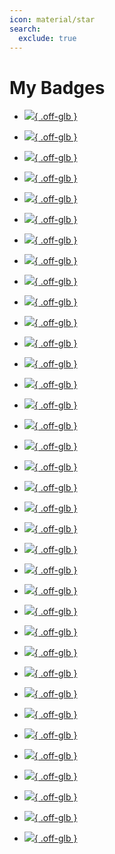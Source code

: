 ```yaml
---
icon: material/star
search:
  exclude: true
---
```


# My Badges

<div class="grid cards" markdown id="wrapper-grid-template-columns-small">

* [![](assets/images/badges/0a5e8460-5fab-11ee-aac4-bea50ffe6cb4.png){ .off-glb }](https://academy.hackthebox.com/achievement/badge/0a5e8460-5fab-11ee-aac4-bea50ffe6cb4)

* [![](assets/images/badges/0bcb28ff-65ea-11ee-aac4-bea50ffe6cb4.png){ .off-glb }](https://academy.hackthebox.com/achievement/badge/0bcb28ff-65ea-11ee-aac4-bea50ffe6cb4)

* [![](assets/images/badges/1b59a85f-45ce-11ee-acfc-bea50ffe6cb4.png){ .off-glb }](https://academy.hackthebox.com/achievement/badge/1b59a85f-45ce-11ee-acfc-bea50ffe6cb4)

* [![](assets/images/badges/2087433b-4ff3-11ee-acfc-bea50ffe6cb4.png){ .off-glb }](https://academy.hackthebox.com/achievement/badge/2087433b-4ff3-11ee-acfc-bea50ffe6cb4)

* [![](assets/images/badges/23e452cc-da13-11ee-891c-bea50ffe6cb4.png){ .off-glb }](https://academy.hackthebox.com/achievement/badge/23e452cc-da13-11ee-891c-bea50ffe6cb4)

* [![](assets/images/badges/256ac56a-dbb4-11ee-b18d-bea50ffe6cb4.png){ .off-glb }](https://academy.hackthebox.com/achievement/badge/256ac56a-dbb4-11ee-b18d-bea50ffe6cb4)

* [![](assets/images/badges/2776302c-d93a-11ee-891c-bea50ffe6cb4.png){ .off-glb }](https://academy.hackthebox.com/achievement/badge/2776302c-d93a-11ee-891c-bea50ffe6cb4)

* [![](assets/images/badges/2bd3fa0e-70c4-11ee-b5a6-bea50ffe6cb4.png){ .off-glb }](https://academy.hackthebox.com/achievement/badge/2bd3fa0e-70c4-11ee-b5a6-bea50ffe6cb4)

* [![](assets/images/badges/2bd573c7-70c4-11ee-b5a6-bea50ffe6cb4.png){ .off-glb }](https://academy.hackthebox.com/achievement/badge/2bd573c7-70c4-11ee-b5a6-bea50ffe6cb4)

* [![](assets/images/badges/30970e1e-d6ff-11ee-891c-bea50ffe6cb4.png){ .off-glb }](https://academy.hackthebox.com/achievement/badge/30970e1e-d6ff-11ee-891c-bea50ffe6cb4)

* [![](assets/images/badges/309961f2-d6ff-11ee-891c-bea50ffe6cb4.png){ .off-glb }](https://academy.hackthebox.com/achievement/badge/309961f2-d6ff-11ee-891c-bea50ffe6cb4)

* [![](assets/images/badges/47bec975-afbc-11ee-bfb6-bea50ffe6cb4.png){ .off-glb }](https://academy.hackthebox.com/achievement/badge/47bec975-afbc-11ee-bfb6-bea50ffe6cb4)

* [![](assets/images/badges/54d0d164-9f5f-11ee-bfb6-bea50ffe6cb4.png){ .off-glb }](https://academy.hackthebox.com/achievement/badge/54d0d164-9f5f-11ee-bfb6-bea50ffe6cb4)

* [![](assets/images/badges/555aea21-47db-11ee-acfc-bea50ffe6cb4.png){ .off-glb }](https://academy.hackthebox.com/achievement/badge/555aea21-47db-11ee-acfc-bea50ffe6cb4)

* [![](assets/images/badges/58d7ad4b-99af-11ee-bfb6-bea50ffe6cb4.png){ .off-glb }](https://academy.hackthebox.com/achievement/badge/58d7ad4b-99af-11ee-bfb6-bea50ffe6cb4)

* [![](assets/images/badges/5eaaed83-6380-11ee-aac4-bea50ffe6cb4.png){ .off-glb }](https://academy.hackthebox.com/achievement/badge/5eaaed83-6380-11ee-aac4-bea50ffe6cb4)

* [![](assets/images/badges/5f4422d5-7003-11ee-aac4-bea50ffe6cb4.png){ .off-glb }](https://academy.hackthebox.com/achievement/badge/5f4422d5-7003-11ee-aac4-bea50ffe6cb4)

* [![](assets/images/badges/64bcfa5b-6e62-11ee-aac4-bea50ffe6cb4.png){ .off-glb }](https://academy.hackthebox.com/achievement/badge/64bcfa5b-6e62-11ee-aac4-bea50ffe6cb4)

* [![](assets/images/badges/6d5c8743-914d-11ee-bfb6-bea50ffe6cb4.png){ .off-glb }](https://academy.hackthebox.com/achievement/badge/6d5c8743-914d-11ee-bfb6-bea50ffe6cb4)

* [![](assets/images/badges/74b15d1a-cefb-11ee-891c-bea50ffe6cb4.png){ .off-glb }](https://academy.hackthebox.com/achievement/badge/74b15d1a-cefb-11ee-891c-bea50ffe6cb4)

* [![](assets/images/badges/74bbc7c5-cefb-11ee-891c-bea50ffe6cb4.png){ .off-glb }](https://academy.hackthebox.com/achievement/badge/74bbc7c5-cefb-11ee-891c-bea50ffe6cb4)

* [![](assets/images/badges/7ae0b826-62dc-11ee-aac4-bea50ffe6cb4.png){ .off-glb }](https://academy.hackthebox.com/achievement/badge/7ae0b826-62dc-11ee-aac4-bea50ffe6cb4)

* [![](assets/images/badges/8e8d0e0c-d964-11ee-891c-bea50ffe6cb4.png){ .off-glb }](https://academy.hackthebox.com/achievement/badge/8e8d0e0c-d964-11ee-891c-bea50ffe6cb4)

* [![](assets/images/badges/990a5618-8fb4-11ee-bfb6-bea50ffe6cb4.png){ .off-glb }](https://academy.hackthebox.com/achievement/badge/990a5618-8fb4-11ee-bfb6-bea50ffe6cb4)

* [![](assets/images/badges/998f863b-d930-11ee-891c-bea50ffe6cb4.png){ .off-glb }](https://academy.hackthebox.com/achievement/badge/998f863b-d930-11ee-891c-bea50ffe6cb4)

* [![](assets/images/badges/af11ccba-a5b4-11ee-bfb6-bea50ffe6cb4.png){ .off-glb }](https://academy.hackthebox.com/achievement/badge/af11ccba-a5b4-11ee-bfb6-bea50ffe6cb4)

* [![](assets/images/badges/b0a10e2e-d938-11ee-891c-bea50ffe6cb4.png){ .off-glb }](https://academy.hackthebox.com/achievement/badge/b0a10e2e-d938-11ee-891c-bea50ffe6cb4)

* [![](assets/images/badges/b1812fac-addf-11ee-bfb6-bea50ffe6cb4.png){ .off-glb }](https://academy.hackthebox.com/achievement/badge/b1812fac-addf-11ee-bfb6-bea50ffe6cb4)

* [![](assets/images/badges/b7b9e6d5-c416-11ee-891c-bea50ffe6cb4.png){ .off-glb }](https://academy.hackthebox.com/achievement/badge/b7b9e6d5-c416-11ee-891c-bea50ffe6cb4)

* [![](assets/images/badges/b8330608-d93d-11ee-891c-bea50ffe6cb4.png){ .off-glb }](https://academy.hackthebox.com/achievement/badge/b8330608-d93d-11ee-891c-bea50ffe6cb4)

* [![](assets/images/badges/bc4fc867-6086-11ee-aac4-bea50ffe6cb4.png){ .off-glb }](https://academy.hackthebox.com/achievement/badge/bc4fc867-6086-11ee-aac4-bea50ffe6cb4)

* [![](assets/images/badges/bf83ff78-8210-11ee-b5a6-bea50ffe6cb4.png){ .off-glb }](https://academy.hackthebox.com/achievement/badge/bf83ff78-8210-11ee-b5a6-bea50ffe6cb4)

* [![](assets/images/badges/c91c44b5-d6ba-11ee-891c-bea50ffe6cb4.png){ .off-glb }](https://academy.hackthebox.com/achievement/badge/c91c44b5-d6ba-11ee-891c-bea50ffe6cb4)

* [![](assets/images/badges/d55c4956-8dd8-11ee-bfb6-bea50ffe6cb4.png){ .off-glb }](https://academy.hackthebox.com/achievement/badge/d55c4956-8dd8-11ee-bfb6-bea50ffe6cb4)

* [![](assets/images/badges/eae9c74f-64f3-11ee-aac4-bea50ffe6cb4.png){ .off-glb }](https://academy.hackthebox.com/achievement/badge/eae9c74f-64f3-11ee-aac4-bea50ffe6cb4)

* [![](assets/images/badges/ed1d490b-80e0-11ee-b5a6-bea50ffe6cb4.png){ .off-glb }](https://academy.hackthebox.com/achievement/badge/ed1d490b-80e0-11ee-b5a6-bea50ffe6cb4)

</div>
